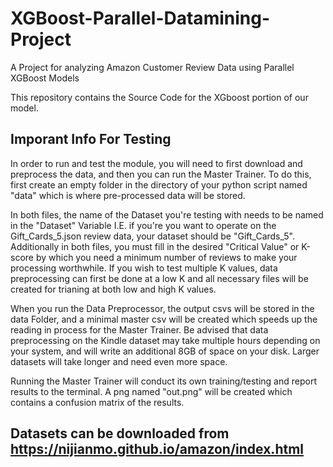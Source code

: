 # XGBoost-Parallel-Datamining-Project
A Project for analyzing Amazon Customer Review Data using Parallel XGBoost Models

This repository contains the Source Code for the XGboost portion of our model.

## Imporant Info For Testing
In order to run and test the module, you will need to first download and preprocess the data, and then you can run the Master Trainer. To do this, first create an empty folder in the directory of your python script named "data" which is where pre-processed data will be stored. 

In both files, the name of the Dataset you're testing with needs to be named in the "Dataset" Variable I.E. if you're you want to operate on the Gift_Cards_5.json review data, your dataset should be "Gift_Cards_5". Additionally in both files, you must fill in the desired "Critical Value" or K-score by which you need a minimum number of reviews to make your processing worthwhile. If you wish to test multiple K values, data preprocessing can first be done at a low K and all necessary files will be created for trianing at both low and high K values.

When you run the Data Preprocessor, the output csvs will be stored in the data Folder, and a minimal master csv will be created which speeds up the reading in process for the Master Trainer. Be advised that data preprocessing on the Kindle dataset may take multiple hours depending on your system, and will write an additional 8GB of space on your disk. Larger datasets will take longer and need even more space.

Running the Master Trainer will conduct its own training/testing and report results to the terminal. A png named "out.png" will be created which contains a confusion matrix of the results. 

## Datasets can be downloaded from https://nijianmo.github.io/amazon/index.html

